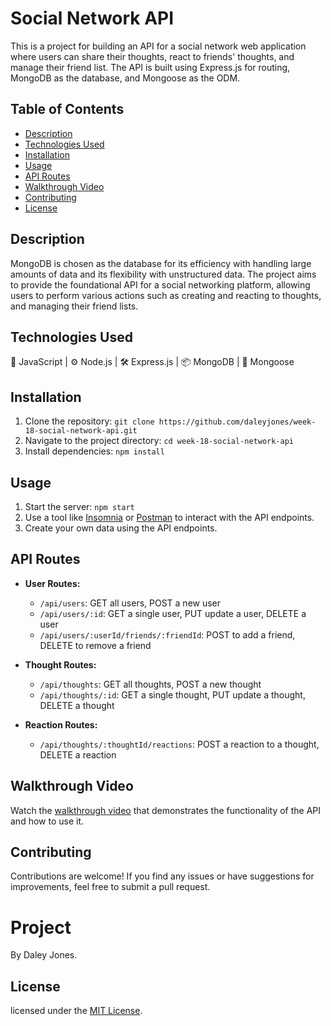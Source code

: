 # Social Network API

This is a project for building an API for a social network web application where users can share their thoughts, react to friends' thoughts, and manage their friend list. The API is built using Express.js for routing, MongoDB as the database, and Mongoose as the ODM.

## Table of Contents

- [Description](#description)
- [Technologies Used](#technologies-used)
- [Installation](#installation)
- [Usage](#usage)
- [API Routes](#api-routes)
- [Walkthrough Video](#walkthrough-video)
- [Contributing](#contributing)
- [License](#license)

## Description

MongoDB is chosen as the database for its efficiency with handling large amounts of data and its flexibility with unstructured data. The project aims to provide the foundational API for a social networking platform, allowing users to perform various actions such as creating and reacting to thoughts, and managing their friend lists.

## Technologies Used

🔧 JavaScript | ⚙️ Node.js | 🛠️ Express.js | 📦 MongoDB | 🍃 Mongoose

## Installation

1. Clone the repository: `git clone https://github.com/daleyjones/week-18-social-network-api.git`
2. Navigate to the project directory: `cd week-18-social-network-api`
3. Install dependencies: `npm install`

## Usage

1. Start the server: `npm start`
2. Use a tool like [Insomnia](https://insomnia.rest/) or [Postman](https://www.postman.com/) to interact with the API endpoints.
3. Create your own data using the API endpoints.

## API Routes

- **User Routes:**
  - `/api/users`: GET all users, POST a new user
  - `/api/users/:id`: GET a single user, PUT update a user, DELETE a user
  - `/api/users/:userId/friends/:friendId`: POST to add a friend, DELETE to remove a friend

- **Thought Routes:**
  - `/api/thoughts`: GET all thoughts, POST a new thought
  - `/api/thoughts/:id`: GET a single thought, PUT update a thought, DELETE a thought

- **Reaction Routes:**
  - `/api/thoughts/:thoughtId/reactions`: POST a reaction to a thought, DELETE a reaction

## Walkthrough Video

Watch the [walkthrough video](https://drive.google.com/file/d/1TbZJA9bf0hEiXFuwoTAvRmgAKmNozWhV/view) that demonstrates the functionality of the API and how to use it.

## Contributing

Contributions are welcome! If you find any issues or have suggestions for improvements, feel free to submit a pull request.

# Project
By Daley Jones.

## License

licensed under the [MIT License](LICENSE).
